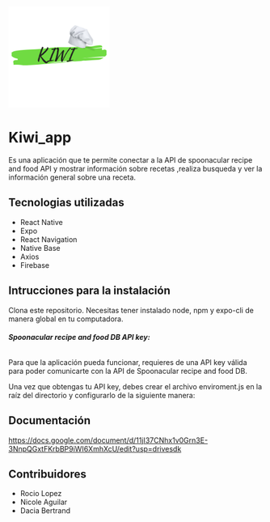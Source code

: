 <a href=""><img src="assets/KIWI.png" alt="título " width="200" ></a>


# Kiwi_app
Es una aplicación que te permite conectar a la API de 
spoonacular recipe and food API y mostrar información
sobre recetas ,realiza busqueda y ver la información 
general sobre una receta.



## Tecnologias utilizadas
- React Native 
- Expo
- React Navigation
- Native Base
- Axios
- Firebase

## Intrucciones para la instalación
Clona este repositorio. Necesitas tener instalado node, npm y expo-cli de manera global en tu computadora.

###### **Spoonacular recipe and food DB API key:**
Para que la aplicación pueda funcionar, requieres de una API key válida para poder comunicarte con la API de Spoonacular recipe and food  DB. 

Una vez que obtengas tu API key, debes crear el archivo enviroment.js en la raíz del directorio y configurarlo de la siguiente manera:


## Documentación
https://docs.google.com/document/d/11jI37CNhx1v0Grn3E-3NnpQGxtFKrbBP9iWI6XmhXcU/edit?usp=drivesdk

## Contribuidores
- Rocio Lopez
- Nicole Aguilar
- Dacia Bertrand
